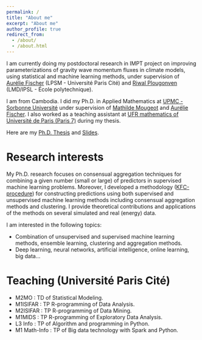 ```yaml
---
permalink: /
title: "About me"
excerpt: "About me"
author_profile: true
redirect_from: 
  - /about/
  - /about.html
---
```


I am currently doing my postdoctoral research in IMPT project on improving parameterizations of gravity wave momentum fluxes in climate models, using statistical and machine learning methods, under supervision of [Aurélie Fischer](http://www.lpsm.paris/dw/doku.php?id=users:fischer:index) (LPSM - Université Paris Cité) and [Riwal Plougonven](http://gershwin.ens.fr/plougon) (LMD/IPSL - École polytechnique).

I am from Cambodia. I did my Ph.D. in Applied Mathematics at [UPMC - Sorbonne Université](http://www.upmc.fr/en/) under supervision of [Mathilde Mougeot](https://sites.google.com/site/mougeotmathilde/) and [Aurélie Fischer](http://www.lpsm.paris/dw/doku.php?id=users:fischer:index). I also worked as a teaching assistant at [UFR mathematics of Université de Paris (Paris 7)](https://www.math.univ-paris-diderot.fr/) during my thesis.

Here are my [Ph.D. Thesis](/files/Thèse_Manuscrit_SotheaHAS.pdf) and [Slides](/files/slide_thesis/slide_thesis.html).
   
Research interests
======

My Ph.D. research focuses on consensual aggregation techniques for combining a given number (small or large) of predictors in supervised machine learning problems. Moreover, I developed a methodology ([KFC-procedure](https://www.tandfonline.com/doi/abs/10.1080/00949655.2021.1891539)) for constructing predictions using both supervised and unsupervised machine learning methods including consensual aggregation methods and clustering. I provide theoretical contributions and applications of the methods on several simulated and real (energy) data.

I am interested in the following topics:
- Combination of unsupervised and supervised machine learning methods, ensemble learning, clustering and aggregation methods.
- Deep learning, neural networks, artificial intelligence, online learning, big data...

Teaching (Université Paris Cité)
======

- M2MO : TD of Statistical Modeling.
- M1ISIFAR : TP R-programming of Data Analysis.
- M2ISIFAR : TP R-programming of Data Mining.
- M1MIDS : TP R-programming of Exploratory Data Analysis.
- L3 Info : TP of Algorithm and programming in Python.
- M1 Math-Info : TP of Big data technology with Spark and Python.

